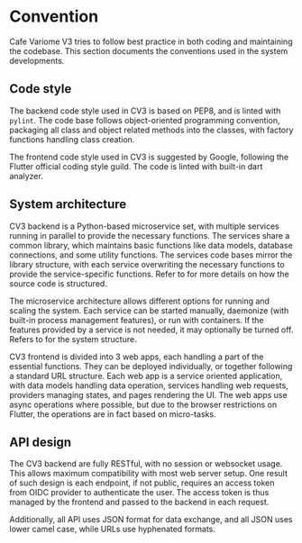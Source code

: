 # Convention

Cafe Variome V3 tries to follow best practice in both coding and maintaining the codebase. This section documents the conventions used in the system developments.

## Code style

The backend code style used in CV3 is based on PEP8, and is linted with `pylint`. The code base follows object-oriented programming convention, packaging all class and object related methods into the classes, with factory functions handling class creation.

The frontend code style used in CV3 is suggested by Google, following the Flutter official coding style guild. The code is linted with built-in dart analyzer.

## System architecture

CV3 backend is a Python-based microservice set, with multiple services running in parallel to provide the necessary functions. The services share a common library, which maintains basic functions like data models, database connections, and some utility functions. The services code bases mirror the library structure, with each service overwriting the necessary functions to provide the service-specific functions. Refer to [](file-structure.md) for more details on how the source code is structured.

The microservice architecture allows different options for running and scaling the system. Each service can be started manually, daemonize (with built-in process management features), or run with containers. If the features provided by a service is not needed, it may optionally be turned off. Refers to [](system-structure.md) for the system structure.

CV3 frontend is divided into 3 web apps, each handling a part of the essential functions. They can be deployed individually, or together following a standard URL structure. Each web app is a service oriented application, with data models handling data operation, services handling web requests, providers managing states, and pages rendering the UI. The web apps use async operations where possible, but due to the browser restrictions on Flutter, the operations are in fact based on micro-tasks.

## API design

The CV3 backend are fully RESTful, with no session or websocket usage. This allows maximum compatibility with most web server setup. One result of such design is each endpoint, if not public, requires an access token from OIDC provider to authenticate the user. The access token is thus managed by the frontend and passed to the backend in each request.

Additionally, all API uses JSON format for data exchange, and all JSON uses lower camel case, while URLs use hyphenated formats.
